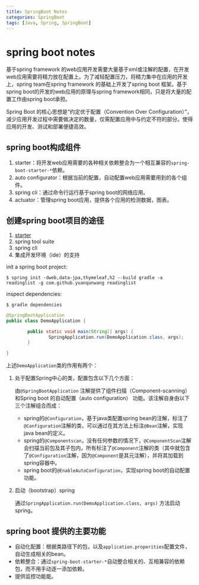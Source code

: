```yaml
---
title: SpringBoot Notes
categories: SpringBoot
tags: [Java, Spring, SpringBoot]
---
```

# spring boot notes

基于spring framework 的web应用开发需要大量基于xml或注解的配置，在开发web应用需要将精力放在配置上。为了减轻配置压力，将精力集中在应用的开发上，spring team在spring framework 的基础上开发了spring boot 框架。基于spring boot的开发的web应用的原理与spring framework相同，只是将大量的配置工作由spring boot承担。

Spring Boot 的核心思想是“约定优于配置（Convention Over Configuration）”，减少应用开发过程中需要做决定的数量，仅需配置应用中与约定不符的部分。使得应用的开发、测试和部署便捷高效。

## spring boot构成组件

1. starter：将开发web应用需要的各种相关依赖整合为一个相互兼容的`spring-boot-starter-*`依赖。
2. auto configurator：根据当前的配置，自动配置web应用需要用到的各个组件。
3. spring cli：通过命令行运行基于spring boot的网络应用。
4. actuator：管理spring boot应用，提供各个应用的检测数据，图表。

## 创建spring boot项目的途径

1. [starter](start.spring.io)
2. spring tool suite
3. spring cli
4. 集成开发环境（ide）的支持



init a spring boot project:

```shell
$ spring init -dweb,data-jpa,thymeleaf,h2 --build gradle -a readinglist -g com.github.yuanqunwang readinglist
```

inspect dependencies:

```shell
$ gradle dependencies
```

```java
@SpringBootApplication
public class DemoApplication {

        public static void main(String[] args) {
                SpringApplication.run(DemoApplication.class, args);
        }

}
```

上述`DemoApplication`类的作用有两个：

1. 处于配置Spring中心的类，配置包含以下几个方面：

   由`@SpringBootApplication` 注解提供了组件扫描（Component-scanning）和Spring boot 的自动配置（auto configuration） 功能。该注解自身由以下三个注解组合而成：

   * spring的`@Configuration`，基于java类配置spring bean的注解，标注了`@Configuration`注解的类，可以通过在其方法上标注`@Bean`注解，实现java bean的定义。
   * spring的`@Componentscan`，没有任何参数的情况下，`@ComponentScan`注解会扫描当前包及其子包内，所有标注了`@Component`注解的类（其中就包含了`@Configuration`注解，因为`@Component`是其元注解），并将其加载到spring容器中。
   * spring boot的`@EnableAutoConfiguration`，实现spring boot的自动配置功能。

2. 启动（bootstrap）spring

   通过`SpringApplication.run(DemoApplication.class, args)` 方法启动spring。

## spring boot 提供的主要功能

* 自动化配置：根据类路径下的包，以及`application.properities`配置文件，自动生成相关的bean。
* 依赖整合：通过`spring-boot-starter-*`自动整合相关的、互相兼容的依赖包，而不用手动逐一添加依赖。
* 提供监控功能能。

